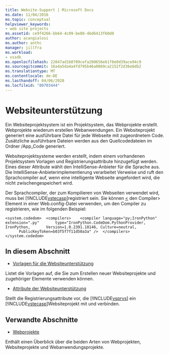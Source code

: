 ```yaml
---
title: Website-Support | Microsoft Docs
ms.date: 11/04/2016
ms.topic: conceptual
helpviewer_keywords:
- web site projects
ms.assetid: ce9f4266-bb64-4c09-be88-4bd6413f60d0
author: acangialosi
ms.author: anthc
manager: jillfra
ms.workload:
- vssdk
ms.openlocfilehash: 22047ad1b0709cefa200656e61f8e0d39ace94c9
ms.sourcegitcommit: 16a4a5da4a4fd795b46a0869ca2152f2d36e6db2
ms.translationtype: MT
ms.contentlocale: de-DE
ms.lasthandoff: 04/06/2020
ms.locfileid: "80703444"
---
```

# <a name="web-site-support"></a>Websiteunterstützung
Ein Websiteprojektsystem ist ein Projektsystem, das Webprojekte erstellt. Webprojekte wiederum erstellen Webanwendungen. Ein Websiteprojekt generiert eine ausführbare Datei für jede Webseite mit zugeordnetem Code. Zusätzliche ausführbare Dateien werden aus den Quellcodedateien im Ordner /App_Code generiert.

 Websiteprojektsysteme werden erstellt, indem einem vorhandenen Projektsystem Vorlagen und Registrierungsattribute hinzugefügt werden. Eines dieser Attribute wählt den IntelliSense-Anbieter für die Sprache aus. Die IntelliSense-Anbieterimplementierung verarbeitet Verweise und ruft den Sprachcompiler auf, wenn eine intelligente Webseite angefordert wird, die nicht zwischengespeichert wird.

 Der Sprachcompiler, der zum Kompilieren von Webseiten verwendet wird, muss bei [!INCLUDE[vstecasp](../../code-quality/includes/vstecasp_md.md)]registriert sein. Sie können [ \<](/dotnet/framework/configure-apps/file-schema/compiler/compiler-element) den Compiler> Element in einer Web.config-Datei verwenden, um den Compiler zu registrieren, wie im folgenden Beispiel:

```
<system.codedom>  <compilers>    <compiler language="py;IronPython" extension=".py"       type="IronPython.CodeDom.PythonProvider, IronPython,       Version=1.0.2391.18146, Culture=neutral,       PublicKeyToken=b03f5f7f11d50a3a" />  </compilers></system.codedom>
```

## <a name="in-this-section"></a>In diesem Abschnitt
- [Vorlagen für die Websiteunterstützung](../../extensibility/internals/web-site-support-templates.md)

 Listet die Vorlagen auf, die Sie zum Erstellen neuer Websiteprojekte und zugehöriger Elemente verwenden können.

- [Attribute der Websiteunterstützung](../../extensibility/internals/web-site-support-attributes.md)

 Stellt die Registrierungsattribute vor, die [!INCLUDE[vsprvs](../../code-quality/includes/vsprvs_md.md)] ein [!INCLUDE[vstecasp](../../code-quality/includes/vstecasp_md.md)]Websiteprojekt mit und verbinden.

## <a name="related-sections"></a>Verwandte Abschnitte
- [Webprojekte](../../extensibility/internals/web-projects.md)

 Enthält einen Überblick über die beiden Arten von Webprojekten, Websiteprojekte und Webanwendungsprojekte.
